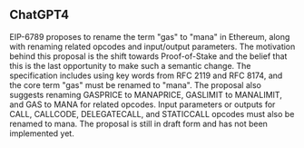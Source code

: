 ## ChatGPT4

EIP-6789 proposes to rename the term "gas" to "mana" in Ethereum, along with renaming related opcodes and input/output parameters. The motivation behind this proposal is the shift towards Proof-of-Stake and the belief that this is the last opportunity to make such a semantic change. The specification includes using key words from RFC 2119 and RFC 8174, and the core term "gas" must be renamed to "mana". The proposal also suggests renaming GASPRICE to MANAPRICE, GASLIMIT to MANALIMIT, and GAS to MANA for related opcodes. Input parameters or outputs for CALL, CALLCODE, DELEGATECALL, and STATICCALL opcodes must also be renamed to mana. The proposal is still in draft form and has not been implemented yet.
